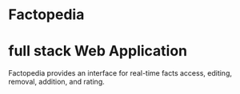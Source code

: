 # Factopedia
# full stack Web Application
Factopedia provides an interface for real-time facts access, editing, removal, addition, and rating.
